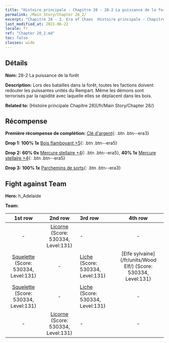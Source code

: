 ```yaml
---
title: "Histoire principale - Chapitre 28 - 28-2 La puissance de la forêt"
permalink: /Main Story/Chapter 28_2/
excerpt: "Chapitre 28 - 2. Era of Chaos  Histoire principale - Chapitre 28_2. 28-2 La puissance de la forêt"
last_modified_at: 2021-06-22
locale: fr
ref: "Chapter 28_2.md"
toc: false
classes: wide
---
```


## Détails

 **Nom:** 28-2 La puissance de la forêt

 **Description:** Lors des batailles dans la forêt, toutes les factions doivent redouter les puissantes unités du Rempart. Même les démons sont terrorisés par la rapidité avec laquelle elles se déplacent dans les bois.

 **Related to:** [Histoire principale Chapitre 28](/fr/Main Story/Chapter 28/)

## Récompense

 **Première récompense de complétion:** [Clé d'argent](/ItemsFR/con_693/){: .btn .btn--era3}

 **Drop 1:** **100% 1x** [Bois flamboyant +5](/ItemsFR/mat_97/){: .btn .btn--era5}

 **Drop 2:** **60% 0x** [Mercure stellaire +4](/ItemsFR/mat_91/){: .btn .btn--era5}, **40% 1x** [Mercure stellaire +4](/ItemsFR/mat_91/){: .btn .btn--era5}

 **Drop 3:** **100% 1x** [Parchemins de sorts](/ItemsFR/con_694/){: .btn .btn--era3}


## Fight against Team
 **Hero:** h_Adelaide

 **Team:**


  | 1st row | 2nd row | 3rd row | 4th row |
  |:----:|:----:|:----|:----:|
  | - | [Licorne](/fr/units/Unicorn/) (Score: 530334, Level:131)  | - | - |
  | [Squelette](/fr/units/Skeleton/) (Score: 530334, Level:131)  | - | [Liche](/fr/units/Lich/) (Score: 530334, Level:131)  | [Elfe sylvaine](/fr/units/Wood Elf/) (Score: 530334, Level:131)  |
  | [Squelette](/fr/units/Skeleton/) (Score: 530334, Level:131)  | - | [Liche](/fr/units/Lich/) (Score: 530334, Level:131)  | - |
  | - | [Licorne](/fr/units/Unicorn/) (Score: 530334, Level:131)  | - | - |


